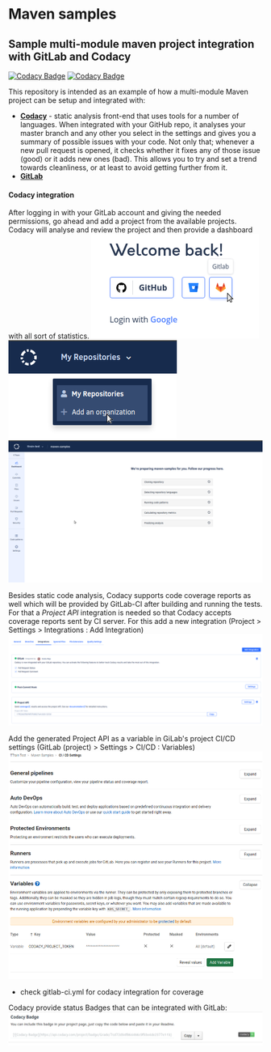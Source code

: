 Maven samples
==================

## Sample multi-module maven project integration with GitLab and Codacy

[![Codacy Badge](https://app.codacy.com/project/badge/Grade/092dd01a68f54053ad41db84abb12fe5)](https://www.codacy.com/gl/ubb-mle5109/sample-project/dashboard?utm_source=gitlab.com&amp;utm_medium=referral&amp;utm_content=ubb-mle5109/sample-project&amp;utm_campaign=Badge_Grade)
[![Codacy Badge](https://app.codacy.com/project/badge/Coverage/092dd01a68f54053ad41db84abb12fe5)](https://www.codacy.com/gl/ubb-mle5109/sample-project/dashboard?utm_source=gitlab.com&utm_medium=referral&utm_content=ubb-mle5109/sample-project&utm_campaign=Badge_Coverage)


This repository is intended as an example of how a multi-module Maven project can be setup and integrated with:
* **[Codacy](https://www.codacy.com "Codacy")** - static analysis front-end that uses tools for a number of languages. When integrated with your GitHub repo, it analyses your master branch and any other you select in the settings and gives you a summary of possible issues with your code. Not only that; whenever a new pull request is opened, it checks whether it fixes any of those issue (good) or it adds new ones (bad). This allows you to try and set a trend towards cleanliness, or at least to avoid getting further from it.
* **[GitLab](https://gitlab.com/)**

#### Codacy integration

After logging in with your GitLab account and giving the needed permissions, go ahead and add a project from the available projects. Codacy will analyse and review the project and then provide a dashboard with all sort of statistics.
![Codacy Login](/images/codacy_login.png?raw=true "Codacy Login")
![Codacy Add Organization](/images/codacy_add_organization.png?raw=true "Codacy Add Organization")
![Codacy Cloning](/images/codacy_cloning.png?raw=true "Codacy Cloning one you added a project")

Besides static code analysis, Codacy supports code coverage reports as well which will be provided by GitLab-CI after building and running the tests. For that a *Project API* integration is needed so that Codacy accepts coverage reports sent by CI server.
For this add a new integration (Project > Settings > Integrations : Add Integration)
![Codacy Project API](/images/codacy_api.png?raw=true "Codacy Project API")

Add the generated Project API as a variable in GiLab's project CI/CD settings (GitLab (project) > Settings > CI/CD : Variables)
![GitLab variable](/images/gitlab_codacy_token.png?raw=true "Gitlab Codacy project token")
- check gitlab-ci.yml for codacy integration for coverage

Codacy provide status Badges that can be integrated with GitLab:
![Codacy Badge](/images/codacy_badge.png?raw=true "Codacy Badge")



